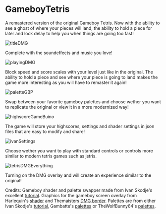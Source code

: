 # GameboyTetris
A remastered version of the original Gameboy Tetris. Now with the ability to see a ghost of where your pieces will land, the ability to hold a piece for later and lock delay to help you when things are going too fast!



![titleDMG](https://user-images.githubusercontent.com/50996232/233810692-6a1188ec-75c0-4597-a683-9ea8f3f04296.png)

Complete with the soundeffects and music you love!

![playingDMG](https://user-images.githubusercontent.com/50996232/233810713-54113484-90ca-4a49-8796-538c74e28037.png)

Block speed and score scales with your level just like in the original. The ability to hold a piece and see where your piece is going to land makes the game more interesting as you will have to remaster it again!

![paletteGBP](https://user-images.githubusercontent.com/50996232/233810745-241b8e69-5a35-4ea3-bc77-1e5ace39aaf8.png)

Swap between your favorite gameboy palettes and choose wether you want to replicate the original or view it in a more modernized way!

![highscoreGameBuino](https://user-images.githubusercontent.com/50996232/233810763-a1d8047d-dc1a-4c03-bbb3-cf20caf116f8.png)

The game will store your highscores, settings and shader settings in json files that are easy to modify and share!

![ivanSettings](https://user-images.githubusercontent.com/50996232/233810778-5e62511f-592c-40b4-8112-c9590708fd67.png)

Choose wether you want to play with standard controls or controls more similar to modern tetris games such as jstris.

![tetrisDMGEverything](https://user-images.githubusercontent.com/50996232/233837051-367c8b67-8768-4ed4-9dcb-fe8c88a700f8.png)

Turning on the DMG overlay and will create an experience similar to the original!

Credits: Gameboy shader and palette swapper made from Ivan Skodje's excellent [tutorial](https://ivanskodje.com/gameboy-shaders/). Graphics for the gameboy screen overlay from Harlequin's [shader](https://github.com/HarlequinVG/shaders/tree/master/gameboy_shader) and Themaisters [DMG border](https://github.com/Themaister/slang-shaders/tree/master/handheld/console-border/resources). Palettes are from either Ivan Skodje's [tutorial](https://ivanskodje.com/gameboy-shaders/), Gambatte's [palettes](https://docs.libretro.com/library/gambatte/) or TheWolfBunny64's [palettes](https://www.deviantart.com/thewolfbunny64/art/Game-Boy-Palette-DMG-Ver-808181265).
